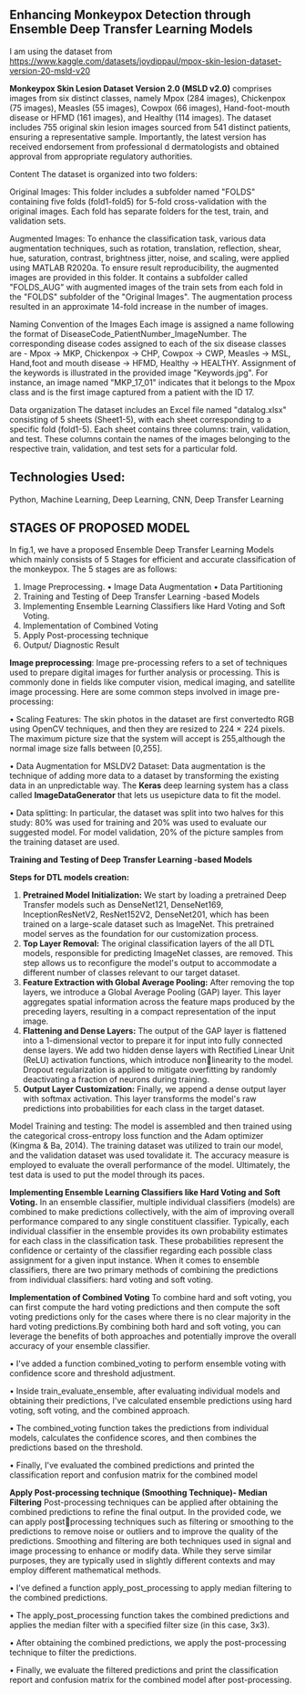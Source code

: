 ## Enhancing Monkeypox Detection through Ensemble Deep Transfer Learning Models

I am using the dataset from https://www.kaggle.com/datasets/joydippaul/mpox-skin-lesion-dataset-version-20-msld-v20

**Monkeypox Skin Lesion Dataset Version 2.0 (MSLD v2.0)** comprises images from six distinct classes, namely Mpox (284 images), Chickenpox (75 images), Measles (55 images), Cowpox (66 images), Hand-foot-mouth disease or HFMD (161 images), and Healthy (114 images). The dataset includes 755 original skin lesion images sourced from 541 distinct patients, ensuring a representative sample. Importantly, the latest version has received endorsement from professional d dermatologists and obtained approval from appropriate regulatory authorities.

Content
The dataset is organized into two folders:

Original Images: This folder includes a subfolder named "FOLDS" containing five folds (fold1-fold5) for 5-fold cross-validation with the original images. Each fold has separate folders for the test, train, and validation sets.

Augmented Images: To enhance the classification task, various data augmentation techniques, such as rotation, translation, reflection, shear, hue, saturation, contrast, brightness jitter, noise, and scaling, were applied using MATLAB R2020a. To ensure result reproducibility, the augmented images are provided in this folder. It contains a subfolder called "FOLDS_AUG" with augmented images of the train sets from each fold in the "FOLDS" subfolder of the "Original Images". The augmentation process resulted in an approximate 14-fold increase in the number of images.

Naming Convention of the Images
Each image is assigned a name following the format of DiseaseCode_PatientNumber_ImageNumber. The corresponding disease codes assigned to each of the six disease classes are - Mpox -> MKP, Chickenpox -> CHP, Cowpox -> CWP, Measles -> MSL, Hand,foot and mouth disease -> HFMD, Healthy -> HEALTHY. Assignment of the keywords is illustrated in the provided image "Keywords.jpg".
For instance, an image named "MKP_17_01" indicates that it belongs to the Mpox class and is the first image captured from a patient with the ID 17.

Data organization
The dataset includes an Excel file named "datalog.xlsx" consisting of 5 sheets (Sheet1-5), with each sheet corresponding to a specific fold (fold1-5). Each sheet contains three columns: train, validation, and test. These columns contain the names of the images belonging to the respective train, validation, and test sets for a particular fold.

## Technologies Used:
Python, Machine Learning, Deep Learning, CNN, Deep Transfer Learning

## STAGES OF PROPOSED MODEL
In fig.1, we have a proposed Ensemble Deep Transfer Learning Models which mainly  consists of 5 Stages for efficient and accurate classification of the monkeypox. The 5 stages 
are as follows:
1. Image Preprocessing.
  • Image Data Augmentation
  • Data Partitioning
2. Training and Testing of Deep Transfer Learning -based Models
3. Implementing Ensemble Learning Classifiers like Hard Voting and Soft Voting.
4. Implementation of Combined Voting
5. Apply Post-processing technique
6. Output/ Diagnostic Result

**Image preprocessing**: Image pre-processing refers to a set of techniques used to  prepare digital images for further analysis or processing. This is commonly done in fields like 
computer vision, medical imaging, and satellite image processing. Here are some common steps involved in image pre-processing:

• Scaling Features: The skin photos in the dataset are first convertedto RGB using OpenCV techniques, and then they are resized to 224 × 224 pixels. The maximum picture size that the system will accept is 255,although the normal image size falls between [0,255]. 

• Data Augmentation for MSLDV2 Dataset: Data augmentation is the technique of adding more data to a dataset by transforming the existing data in an unpredictable way. The **Keras** deep learning system has a class called **ImageDataGenerator** that lets us usepicture data to fit the model.

• Data splitting: In particular, the dataset was split into two halves for this study: 80% was used for training and 20% was used to evaluate our suggested model. For model validation, 20% of the picture samples from the training dataset are used.

**Training and Testing of Deep Transfer Learning -based Models**

**Steps for DTL models creation:**
1. **Pretrained Model Initialization:** We start by loading a pretrained Deep Transfer models such as DenseNet121, DenseNet169, InceptionResNetV2, ResNet152V2, DenseNet201, 
which has been trained on a large-scale dataset such as ImageNet. This pretrained model serves as the foundation for our customization process.
2. **Top Layer Removal:** The original classification layers of the all DTL models, responsible for predicting ImageNet classes, are removed. This step allows us to reconfigure the model's 
output to accommodate a different number of classes relevant to our target dataset.
3. **Feature Extraction with Global Average Pooling:** After removing the top layers, we introduce a Global Average Pooling (GAP) layer. This layer aggregates spatial information 
across the feature maps produced by the preceding layers, resulting in a compact representation of the input image.
4. **Flattening and Dense Layers:** The output of the GAP layer is flattened into a 1-dimensional vector to prepare it for input into fully connected dense layers. We add two hidden dense layers with Rectified Linear Unit (ReLU) activation functions, which introduce nonlinearity to the model. Dropout regularization is applied to mitigate overfitting by randomly deactivating a fraction of neurons during training.
5. **Output Layer Customization:** Finally, we append a dense output layer with softmax activation. This layer transforms the model's raw predictions into probabilities for each class in the target dataset.

Model Training and testing:
The model is assembled and then trained using the categorical cross-entropy loss function and the Adam optimizer (Kingma & Ba, 2014). The training dataset was utilized to train our model, and the validation dataset was used tovalidate it. The
accuracy measure is employed to evaluate the overall performance of the model. Ultimately, the test data is used to put the model through its paces.


**Implementing Ensemble Learning Classifiers like Hard Voting and Soft Voting.**
In an ensemble classifier, multiple individual classifiers (models) are combined to make predictions collectively, with the aim of improving overall performance compared to any single constituent classifier. Typically, each individual classifier 
in the ensemble provides its own probability estimates for each class in the classification task. These probabilities represent the confidence or certainty of the classifier regarding each possible class assignment for a given input instance.
When it comes to ensemble classifiers, there are two primary methods of combining the predictions from individual classifiers: hard voting and soft voting.

**Implementation of Combined Voting**
To combine hard and soft voting, you can first compute the hard voting predictions and then compute the soft voting predictions only for the cases where there is no 
clear majority in the hard voting predictions.By combining both hard and soft voting, you can leverage the benefits of both approaches and potentially improve the overall accuracy of your ensemble 
classifier.

• I've added a function combined_voting to perform ensemble voting with confidence score and threshold adjustment.

• Inside train_evaluate_ensemble, after evaluating individual models and obtaining their predictions, I've calculated ensemble predictions using hard voting, soft voting, and the combined approach.

• The combined_voting function takes the predictions from individual models, calculates the confidence scores, and then combines the predictions based on the threshold.

• Finally, I've evaluated the combined predictions and printed the classification report and confusion matrix for the combined model

**Apply Post-processing technique (Smoothing Technique)- Median Filtering**
Post-processing techniques can be applied after obtaining the combined predictions to refine the final output. In the provided code, we can apply postprocessing techniques such as filtering or smoothing to the predictions to remove 
noise or outliers and to improve the quality of the predictions. Smoothing and filtering are both techniques used in signal and image processing to enhance or modify data. While they serve similar purposes, they are typically 
used in slightly different contexts and may employ different mathematical methods.

• I've defined a function apply_post_processing to apply median filtering to the combined predictions.

• The apply_post_processing function takes the combined predictions and applies the median filter with a specified filter size (in this case, 3x3).

• After obtaining the combined predictions, we apply the post-processing technique to filter the predictions.

• Finally, we evaluate the filtered predictions and print the classification report and confusion matrix for the combined model after post-processing.






